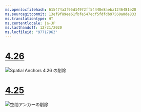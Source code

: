```yaml
---
ms.openlocfilehash: 615474a3f95d14972ff54448e8aeba1246481e28
ms.sourcegitcommit: 13ef9f89ee61fbfe547ecf5fdfdb97560a0de833
ms.translationtype: HT
ms.contentlocale: ja-JP
ms.lasthandoff: 12/21/2020
ms.locfileid: "97717963"
---
```

# <a name="426"></a>[4.26](#tab/426)

![Spatial Anchors 4.26 の削除](../images/local-spatial-anchors-img-04.png)

# <a name="425"></a>[4.25](#tab/425)

![空間アンカーの削除](../images/unreal-spatialanchors-remove.PNG)
